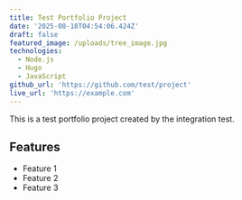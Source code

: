 ```yaml
---
title: Test Portfolio Project
date: '2025-08-18T04:54:06.424Z'
draft: false
featured_image: /uploads/tree_image.jpg
technologies:
  - Node.js
  - Hugo
  - JavaScript
github_url: 'https://github.com/test/project'
live_url: 'https://example.com'
---
```

This is a test portfolio project created by the integration test.

## Features
- Feature 1
- Feature 2
- Feature 3
